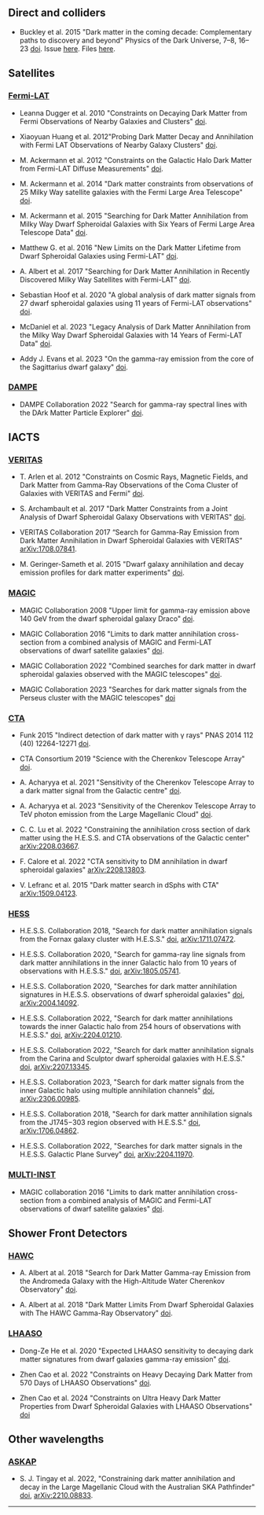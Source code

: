 ## Direct and colliders
- Buckley et al. 2015 "Dark matter in the coming decade: Complementary paths to discovery and beyond" Physics of the Dark Universe, 7–8, 16–23 [doi](https://doi.org/10.1016/j.dark.2015.04.001). Issue [here](https://github.com/micheledoro/gDMbounds/issues?q=is%3Aissue+is%3Aclosed). Files [here](https://github.com/micheledoro/gDMbounds/tree/09efd8e9c08c11d836a4fb080516685ebe28f050/dmbounds/bounds/directsearches).


## Satellites
### [Fermi-LAT](https://github.com/micheledoro/gDMbounds/tree/main/dmbounds/bounds/lat)
- Leanna Dugger et al. 2010 "Constraints on Decaying Dark Matter from Fermi Observations of Nearby Galaxies and Clusters" [doi](https://doi.org/10.1088/1475-7516/2010/12/015).

- Xiaoyuan Huang et al. 2012"Probing Dark Matter Decay and Annihilation with Fermi LAT Observations of Nearby Galaxy Clusters" [doi](https://doi.org/10.1088/1475-7516/2012/01/042).

- M. Ackermann et al. 2012 "Constraints on the Galactic Halo Dark Matter from Fermi-LAT Diffuse Measurements" [doi](https://doi.org/10.1088/0004-637X/761/2/91).

- M. Ackermann et al. 2014 "Dark matter constraints from observations of 25 Milky Way satellite galaxies with the Fermi Large Area Telescope" [doi](https://doi.org/10.1103/PhysRevD.89.042001).

- M. Ackermann et al. 2015 "Searching for Dark Matter Annihilation from Milky Way Dwarf Spheroidal Galaxies with Six Years of Fermi Large Area Telescope Data" [doi](https://doi.org/10.1103/PhysRevLett.115.231301).

- Matthew G. et al. 2016 "New Limits on the Dark Matter Lifetime from Dwarf Spheroidal Galaxies using Fermi-LAT" [doi](https://doi.org/10.1103/PhysRevD.93.103009).

- A. Albert et al. 2017 "Searching for Dark Matter Annihilation in Recently Discovered Milky Way Satellites with Fermi-LAT" [doi](https://doi.org/10.3847/1538-4357/834/2/110).

- Sebastian Hoof et al. 2020 "A global analysis of dark matter signals from 27 dwarf spheroidal galaxies using 11 years of Fermi-LAT observations" [doi](https://doi.org/10.1088/1475-7516/2020/02/012).

- McDaniel et al. 2023 "Legacy Analysis of Dark Matter Annihilation from the Milky Way Dwarf Spheroidal Galaxies with 14 Years of Fermi-LAT Data" [doi](https://doi.org/10.48550/arXiv.2311.04982).

- Addy J. Evans et al. 2023 "On the gamma-ray emission from the core of the Sagittarius dwarf galaxy" [doi](https://doi.org/10.1093/mnras/stad2074).


### [DAMPE](https://github.com/micheledoro/gDMbounds/tree/main/dmbounds/bounds/dampe)
- DAMPE Collaboration 2022 "Search for gamma-ray spectral lines with the DArk Matter Particle Explorer" [doi](https://doi.org/10.1016/j.scib.2021.12.015).



## IACTS

### [VERITAS](https://github.com/micheledoro/gDMbounds/tree/main/dmbounds/bounds/veritas)

- T. Arlen et al. 2012 "Constraints on Cosmic Rays, Magnetic Fields, and Dark Matter from Gamma-Ray Observations of the Coma Cluster of Galaxies with VERITAS and Fermi" [doi](https://doi.org/10.1088/0004-637X/757/2/123).

- S. Archambault et al. 2017 "Dark Matter Constraints from a Joint Analysis of Dwarf Spheroidal Galaxy Observations with VERITAS" [doi](https://doi.org/10.1103/PhysRevD.95.082001).

- VERITAS Collaboration 2017 “Search for Gamma-Ray Emission from Dark Matter Annihilation in Dwarf Spheroidal Galaxies with VERITAS” [arXiv:1708.07841](https://arxiv.org/abs/1708.07841).

- M. Geringer-Sameth et al. 2015 "Dwarf galaxy annihilation and decay emission profiles for dark matter experiments" [doi](https://doi.org/10.1088/1475-7516/2015/02/023).


### [MAGIC](https://github.com/micheledoro/gDMbounds/tree/main/dmbounds/bounds/magic)

- MAGIC Collaboration 2008 "Upper limit for gamma-ray emission above 140 GeV from the dwarf spheroidal galaxy Draco" [doi](https://doi.org/10.1086/529135).

- MAGIC Collaboration 2016 "Limits to dark matter annihilation cross-section from a combined analysis of MAGIC and Fermi-LAT observations of dwarf satellite galaxies" [doi](https://doi.org/10.1088/1475-7516/2016/02/039).

- MAGIC Collaboration 2022 "Combined searches for dark matter in dwarf spheroidal galaxies observed with the MAGIC telescopes" [doi](https://doi.org/10.1088/1475-7516/2022/03/073).

- MAGIC Collaboration 2023 "Searches for dark matter signals from the Perseus cluster with the MAGIC telescopes" [doi](https://doi.org/10.1088/1475-7516/2023/03/055)

### [CTA](https://github.com/micheledoro/gDMbounds/tree/main/dmbounds/bounds/cta)

- Funk 2015 "Indirect detection of dark matter with γ rays" PNAS 2014 112 (40) 12264-12271 [doi](https://doi.org/10.1073/pnas.1308728111). 

- CTA Consortium 2019 "Science with the Cherenkov Telescope Array" [doi](https://doi.org/10.1142/10986).

- A. Acharyya et al. 2021 "Sensitivity of the Cherenkov Telescope Array to a dark matter signal from the Galactic centre" [doi](https://doi.org/10.1088/1475-7516/2021/01/057).

- A. Acharyya et al. 2023 "Sensitivity of the Cherenkov Telescope Array to TeV photon emission from the Large Magellanic Cloud" [doi](https://doi.org/10.1093/mnras/stad1576).

- C. C. Lu et al. 2022 "Constraining the annihilation cross section of dark matter using the H.E.S.S. and CTA observations of the Galactic center" [arXiv:2208.03667](https://arxiv.org/abs/2208.03667).

- F. Calore et al. 2022 "CTA sensitivity to DM annihilation in dwarf spheroidal galaxies" [arXiv:2208.13803](https://arxiv.org/abs/2208.13803).

- V. Lefranc et al. 2015 "Dark matter search in dSphs with CTA" [arXiv:1509.04123](https://arxiv.org/abs/1509.04123).


### [HESS](https://github.com/micheledoro/gDMbounds/tree/main/dmbounds/bounds/hess)

- H.E.S.S. Collaboration 2018, "Search for dark matter annihilation signals from the Fornax galaxy cluster with H.E.S.S." [doi](https://doi.org/10.1103/PhysRevD.97.082001), [arXiv:1711.07472](https://arxiv.org/abs/1711.07472).  

- H.E.S.S. Collaboration 2020, "Search for gamma-ray line signals from dark matter annihilations in the inner Galactic halo from 10 years of observations with H.E.S.S." [doi](https://doi.org/10.1103/PhysRevLett.120.201101), [arXiv:1805.05741](https://arxiv.org/abs/1805.05741).  

- H.E.S.S. Collaboration 2020, "Searches for dark matter annihilation signatures in H.E.S.S. observations of dwarf spheroidal galaxies" [doi](https://doi.org/10.1103/PhysRevD.102.062001), [arXiv:2004.14092](https://arxiv.org/abs/2004.14092).  

- H.E.S.S. Collaboration 2022, "Search for dark matter annihilations towards the inner Galactic halo from 254 hours of observations with H.E.S.S." [doi](https://doi.org/10.1103/PhysRevD.106.062009), [arXiv:2204.01210](https://arxiv.org/abs/2204.01210).  

- H.E.S.S. Collaboration 2022, "Search for dark matter annihilation signals from the Carina and Sculptor dwarf spheroidal galaxies with H.E.S.S." [doi](https://doi.org/10.1103/PhysRevD.106.042001), [arXiv:2207.13345](https://arxiv.org/abs/2207.13345).  

- H.E.S.S. Collaboration 2023, "Search for dark matter signals from the inner Galactic halo using multiple annihilation channels" [doi](https://doi.org/10.1103/PhysRevD.108.083009), [arXiv:2306.00985](https://arxiv.org/abs/2306.00985).  

- H.E.S.S. Collaboration 2018, "Search for dark matter annihilation signals from the J1745−303 region observed with H.E.S.S." [doi](https://doi.org/10.1051/0004-6361/201730737), [arXiv:1706.04862](https://arxiv.org/abs/1706.04862).  

- H.E.S.S. Collaboration 2022, "Searches for dark matter signals in the H.E.S.S. Galactic Plane Survey" [doi](https://doi.org/10.1103/PhysRevD.106.042011), [arXiv:2204.11970](https://arxiv.org/abs/2204.11970).  

### [MULTI-INST](https://github.com/micheledoro/gDMbounds/tree/main/dmbounds/bounds/multi-inst)
- MAGIC collaboration 2016 "Limits to dark matter annihilation cross-section from a combined analysis of MAGIC and Fermi-LAT observations of dwarf satellite galaxies" [doi](https://doi.org/10.1088/1475-7516/2016/02/039).


## Shower Front Detectors
### [HAWC](https://github.com/micheledoro/gDMbounds/tree/main/dmbounds/bounds/hawc)
- A. Albert at al. 2018 "Search for Dark Matter Gamma-ray Emission from the Andromeda Galaxy with the High-Altitude Water Cherenkov Observatory" [doi](https://doi.org/10.1088/1475-7516/2018/06/043).

- A. Albert at al. 2018 "Dark Matter Limits From Dwarf Spheroidal Galaxies with The HAWC Gamma-Ray Observatory" [doi](https://doi.org/10.3847/1538-4357/aaa6d8).


### [LHAASO](https://github.com/micheledoro/gDMbounds/tree/main/dmbounds/bounds/lhaaso)
- Dong-Ze He et al. 2020 "Expected LHAASO sensitivity to decaying dark matter signatures from dwarf galaxies gamma-ray emission" [doi](https://doi.org/10.1088/1674-1137/44/8/085001).

- Zhen Cao et al. 2022 "Constraints on Heavy Decaying Dark Matter from 570 Days of LHAASO Observations" [doi](https://doi.org/10.1103/PhysRevLett.129.261103).

- Zhen Cao et al. 2024 "Constraints on Ultra Heavy Dark Matter Properties from Dwarf Spheroidal Galaxies with LHAASO Observations" [doi](https://doi.org/10.1103/PhysRevLett.133.061001)

## Other wavelengths
### [ASKAP](https://github.com/micheledoro/gDMbounds/tree/main/dmbounds/bounds/askap)

- S. J. Tingay et al. 2022, "Constraining dark matter annihilation and decay in the Large Magellanic Cloud with the Australian SKA Pathfinder" [doi](https://doi.org/10.1103/PhysRevD.106.123017), [arXiv:2210.08833](https://arxiv.org/abs/2210.08833).

---